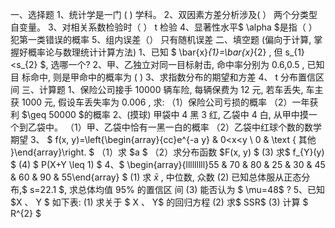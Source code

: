 一、选择题
 1、统计学是一门 (    ) 学科。
 2、双因素方差分析涉及(       ） 两个分类型自变量。
 3、对相关系数检验时（      ）   t 检验
 4、显著性水平$  \alpha  $是指（    ） 犯第一类错误的概率
 5、组内误差（） 只有随机误差
 二、填空题 (偏向于计算, 掌握好概率论与数理统计计算方法)
 1、已知 $ \bar{x}_{1}=\bar{x}_{2} , 但  s_{1}<s_{2} $, 选哪一个?
 2、甲、乙独立对同一目标射击, 命中率分别为  0.6,0.5 , 已知目 标命中, 则是甲命中的概率为 ( )
 3、求指数分布的期望和方差
 4、  t   分布置信区间
 三、计算题
 1、保险公司接手 10000 辆车险, 每辆保费为 12 元, 若车丢失, 车主 获 1000 元, 假设车丢失率为  0.006 , 求:
 （1）保险公司亏损的概率
 （2）一年获利  $\geq 50000  $的概率
 2、(摸球) 甲袋中 4 黑 3 红, 乙袋中 4 白, 从甲中摸一个到乙袋中。
 （1）甲、乙袋中恰有一黑一白的概率
 （2）乙袋中红球个数的数学期望
 3、 $ f(x, y)=\left\{\begin{array}{cc}e^{-a y} & 0<x<y \\ 0 & \text { 其他 }\end{array}\right. $
 （1）求  $a $
 （2）求分布函数  $F(x, y) $
 (3) 求$  f_{Y}(y) $
 (4) $ P(X+Y \leq 1) $
 4、$  \begin{array}{lllllllll}55 & 70 & 80 & 25 & 30 & 45 & 60 & 90 & 55\end{array} $
 (1) 求  $\bar{x}$ , 中位数, 众数
 (2) 已知总体服从正态分布,$  s=22.1 $, 求总体均值  $95 \%$  的置信区 间
 (3) 能否认为 $ \mu=48$  ?
 5、已知  $X 、 Y $ 如下表:
 (1) 求关于 $ X 、 Y$  的回归方程
 (2) 求$ SSR$
 (3) 计算 $ R^{2} $
 